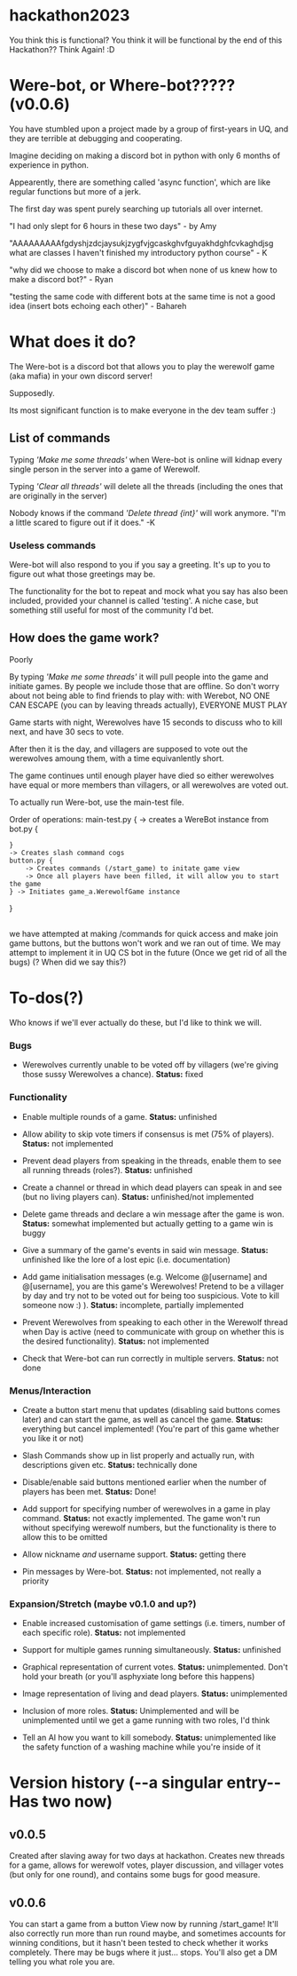 # hackathon2023

You think this is functional? You think it will be functional by the end of this Hackathon?? Think Again! :D

# Were-bot, or Where-bot????? (v0.0.6)

You have stumbled upon a project made by a group of first-years in UQ, and they are terrible at debugging and cooperating. 

Imagine deciding on making a discord bot in python with only 6 months of experience in python.

Appearently, there are something called 'async function', which are like regular functions but more of a jerk.

The first day was spent purely searching up tutorials all over internet. 

"I had only slept for 6 hours in these two days" - by Amy

"AAAAAAAAAfgdyshjzdcjaysukjzygfvjgcaskghvfguyakhdghfcvkaghdjsg what are classes I haven't finished my introductory python course" - K

"why did we choose to make a discord bot when none of us knew how to make a discord bot?" - Ryan

"testing the same code with different bots at the same time is not a good idea (insert bots echoing each other)" - Bahareh

# What does it do?
The Were-bot is a discord bot that allows you to play the werewolf game (aka mafia) in your own discord server!

Supposedly.

Its most significant function is to make everyone in the dev team suffer :)

## List of commands

Typing *'Make me some threads'* when Were-bot is online will kidnap every single person in the server into a game of Werewolf.

Typing *'Clear all threads'* will delete all the threads (including the ones that are originally in the server)

Nobody knows if the command *'Delete thread {int}'* will work anymore. "I'm a little scared to figure out if it does." -K

### Useless commands

Were-bot will also respond to you if you say a greeting. It's up to you to figure out what those greetings may be.

The functionality for the bot to repeat and mock what you say has also been included, provided your channel is called 'testing'. A niche case, but something still useful for most of the community I'd bet.


## How does the game work?
Poorly

By typing *'Make me some threads'* it will pull people into the game and initiate games. By people we include those that are offline. So don't worry about not being able to find friends to play with: with Werebot, NO ONE CAN ESCAPE (you can by leaving threads actually), EVERYONE MUST PLAY

Game starts with night, Werewolves have 15 seconds to discuss who to kill next, and have 30 secs to vote.

After then it is the day, and villagers are supposed to vote out the werewolves amoung them, with a time equivanlently short.

The game continues until enough player have died so either werewolves have equal or more members than villagers, or all werewolves are voted out.

To actually run Were-bot, use the main-test file.

Order of operations:
main-test.py {
    -> creates a WereBot instance from bot.py {

    }
    -> Creates slash command cogs
    button.py {
        -> Creates commands (/start_game) to initate game view
        -> Once all players have been filled, it will allow you to start the game
    } -> Initiates game_a.WerewolfGame instance
}


##
we have attempted at making /commands for quick access and make join game buttons, but the buttons won't work and we ran out of time.
We may attempt to implement it in UQ CS bot in the future (Once we get rid of all the bugs) (? When did we say this?)

# To-dos(?)

Who knows if we'll ever actually do these, but I'd like to think we will.

### Bugs
* Werewolves currently unable to be voted off by villagers (we're giving those sussy Werewolves a chance). **Status:** fixed

### Functionality
* Enable multiple rounds of a game. **Status:** unfinished

* Allow ability to skip vote timers if consensus is met (75% of players). **Status:** not implemented

* Prevent dead players from speaking in the threads, enable them to see all running threads (roles?). **Status:** unfinished

* Create a channel or thread in which dead players can speak in and see (but no living players can). **Status:** unfinished/not implemented

* Delete game threads and declare a win message after the game is won. **Status:** somewhat implemented but actually getting to a game win is buggy

* Give a summary of the game's events in said win message. **Status:** unfinished like the lore of a lost epic (i.e. documentation)

* Add game initialisation messages (e.g. Welcome @[username] and @[username], you are this game's Werewolves! Pretend to be a villager by day and try not to be voted out for being too suspicious. Vote to kill someone now :) ). **Status:** incomplete, partially implemented

* Prevent Werewolves from speaking to each other in the Werewolf thread when Day is active (need to communicate with group on whether this is the desired functionality). **Status:** not implemented

* Check that Were-bot can run correctly in multiple servers. **Status:** not done




### Menus/Interaction
* Create a button start menu that updates (disabling said buttons comes later) and can start the game, as well as cancel the game. **Status:** everything but cancel implemented! (You're part of this game whether you like it or not)

* Slash Commands show up in list properly and actually run, with descriptions given etc. **Status:** technically done

* Disable/enable said buttons mentioned earlier when the number of players has been met. **Status:** Done!

* Add support for specifying number of werewolves in a game in play command. **Status:** not exactly implemented. The game won't run without specifying werewolf numbers, but the functionality is there to allow this to be omitted

* Allow nickname _and_ username support. **Status:** getting there

* Pin messages by Were-bot. **Status:** not implemented, not really a priority


### Expansion/Stretch (maybe v0.1.0 and up?)
* Enable increased customisation of game settings (i.e. timers, number of each specific role). **Status:** not implemented

* Support for multiple games running simultaneously. **Status:** unfinished

* Graphical representation of current votes. **Status:** unimplemented. Don't hold your breath (or you'll asphyxiate long before this happens)

* Image representation of living and dead players. **Status:** unimplemented

* Inclusion of more roles. **Status:** Unimplemented and will be unimplemented until we get a game running with two roles, I'd think

* Tell an AI how you want to kill somebody. **Status:** unimplemented like the safety function of a washing machine while you're inside of it


# Version history (--a singular entry-- Has two now)
## v0.0.5
Created after slaving away for two days at hackathon. Creates new threads for a game, allows for werewolf votes, player discussion, and villager votes (but only for one round), and contains some bugs for good measure.

## v0.0.6
You can start a game from a button View now by running /start_game! It'll also correctly run more than run round maybe, and sometimes accounts for winning conditions, but it hasn't been tested to check whether it works completely. There may be bugs where it just... stops. You'll also get a DM telling you what role you are.